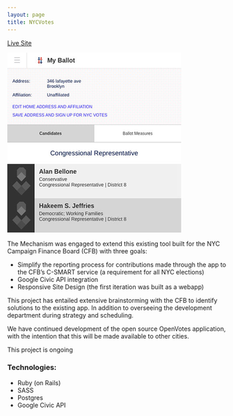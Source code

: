 ```yaml
---
layout: page
title: NYCVotes
---
```


<a href="https://www.nycvotes.org" title="NYCVotes" rel="external">Live Site</a>

<div class="image-wrap">
	<a href="https://www.nycvotes.org" title="NYCVotes" rel="external">
		<img src="/images/nycvotes-preview.jpg" title="NYCVotes Preview" alt="NYCVotes Preview">
	</a>
</div>

The Mechanism was engaged to extend this existing tool built for the NYC Campaign Finance Board (CFB) with three goals:

* Simplify the reporting process for contributions made through the app to the CFB’s C-SMART service (a requirement for all NYC elections)
* Google Civic API integration
* Responsive Site Design (the first iteration was built as a webapp)

This project has entailed extensive brainstorming with the CFB to identify solutions to the existing app. In addition to overseeing the development department during strategy and scheduling.

We have continued development of the open source OpenVotes application, with the intention that this will be made available to other cities.

This project is ongoing

### Technologies:

* Ruby (on Rails)
* SASS
* Postgres
* Google Civic API